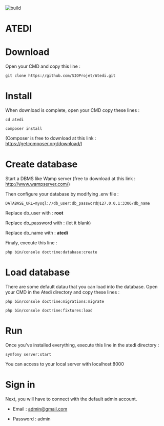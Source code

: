 ![build](https://api.travis-ci.org/hochdyl/slamquiz.svg?branch=master)

ATEDI
=========

# Download
Open your CMD and copy this line : 
```
git clone https://github.com/SIOProjet/Atedi.git
```

# Install
When download is complete, open your CMD copy these lines :
```
cd atedi
```
```
composer install
```
(Composer is free to download at this link : https://getcomposer.org/download/)

# Create database
Start a DBMS like Wamp server (free to download at this link : http://www.wampserver.com/)

Then configure your database by modifying .env file :
```
DATABASE_URL=mysql://db_user:db_password@127.0.0.1:3306/db_name
```
Replace db_user with : **root**

Replace db_password with : (let it blank)

Replace db_name with : **atedi**

Finaly, execute this line :
```
php bin/console doctrine:database:create
```

# Load database
There are some default datau that you can load into the database. Open your CMD in the Atedi directory and copy these lines :
```
php bin/console doctrine:migrations:migrate
```
```
php bin/console doctrine:fixtures:load
```

# Run
Once you've installed everything, execute this line in the atedi directory :
```
symfony server:start
```
You can access to your local server with localhost:8000

# Sign in
Next, you will have to connect with the default admin account.

* Email : admin@gmail.com

* Password : admin
